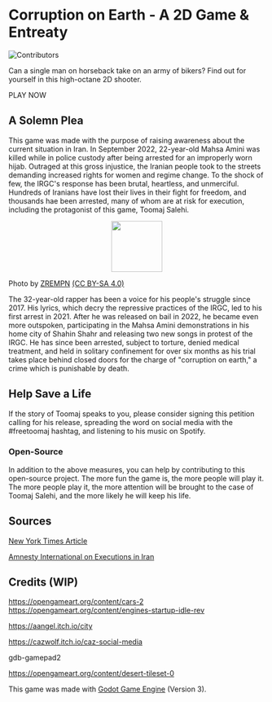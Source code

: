 # Corruption on Earth - A 2D Game & Entreaty

![Contributors](https://img.shields.io/github/contributors/FloppySword/Corruption-On-Earth?style=plastic)

Can a single man on horseback take on an army of bikers? Find out for yourself in this
high-octane 2D shooter.

PLAY NOW

## A Solemn Plea

This game was made with the purpose of raising awareness about the current situation in Iran. 
In September 2022, 22-year-old Mahsa Amini was killed while in police custody after being 
arrested for an improperly worn hijab. Outraged at this gross injustice, the Iranian people 
took to the streets demanding increased rights for women and regime change. To the shock of few, 
the IRGC's response has been brutal, heartless, and unmerciful. Hundreds of Iranians have lost their 
lives in their fight for freedom, and thousands hae been arrested, many of whom are at risk for execution, including the 
protagonist of this game, Toomaj Salehi.

<p align = "center">
<img src = "https://github.com/FloppySword/Corruption-On-Earth/assets/35880982/c8b10e93-6de9-42df-a1bf-ee39d9e985a7" width = 100 height = 100>
</p>

Photo by [ZREMPN](https://en.wikipedia.org/wiki/File:Toomaj-salehi.jpg) [(CC BY-SA 4.0)](https://creativecommons.org/licenses/by-sa/4.0/deed.en)




The 32-year-old rapper has been a voice for his people's struggle since 2017. His lyrics, which decry
the repressive practices of the IRGC, led to his first arrest in 2021. After he was released on 
bail in 2022, he became even more outspoken, participating in the Mahsa Amini demonstrations in his home 
city of Shahin Shahr and releasing two new songs in protest of the IRGC. He has since been arrested, 
subject to torture, denied medical treatment, and held in solitary confinement for over six months 
as his trial takes place behind closed doors for the charge of "corruption on earth," a crime 
which is punishable by death.

## Help Save a Life

If the story of Toomaj speaks to you, please consider signing this petition calling for his release, 
spreading the word on social media with the #freetoomaj hashtag, and listening to his music on Spotify.

### Open-Source

In addition to the above measures, you can help by contributing to this open-source project. The more fun the game is, the more people will play it. The more people play it, the more attention 
will be brought to the case of Toomaj Salehi, and the more likely he will keep his life.



## Sources

[New York Times Article](https://web.archive.org/web/20230604084603/https://www.nytimes.com/2023/05/31/opinion/toomaj-salehi-iran.html)

[Amnesty International on Executions in Iran](https://www.amnesty.org/en/latest/news/2023/05/iran-executions-of-tortured-protesters-must-trigger-a-robust-reaction-from-the-international-community/)

## Credits (WIP)

https://opengameart.org/content/cars-2
https://opengameart.org/content/engines-startup-idle-rev

https://aangel.itch.io/city

https://cazwolf.itch.io/caz-social-media

gdb-gamepad2

https://opengameart.org/content/desert-tileset-0

This game was made with [Godot Game Engine](https://godotengine.org/) (Version 3).

